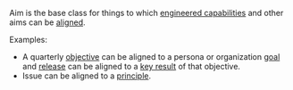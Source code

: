 Aim is the base class for things to which [engineered capabilities](EngineeredCapability.html) and other aims can be [aligned](Alignment.html).

Examples:

* A quarterly [objective](Objective.html) can be aligned to a persona or organization [goal](Goal.html) and [release](Release.html) can be aligned to a [key result](KeyResult.html) of that objective.
* Issue can be aligned to a [principle](Principle.html).